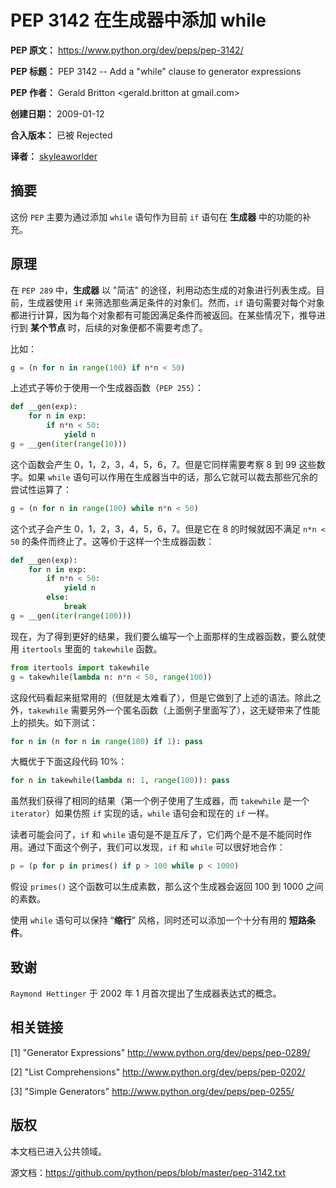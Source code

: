 # PEP 3142 在生成器中添加 while

**PEP 原文：** https://www.python.org/dev/peps/pep-3142/

**PEP 标题：** PEP 3142 -- Add a "while" clause to generator expressions

**PEP 作者：** Gerald Britton <gerald.britton at gmail.com>

**创建日期：** 2009-01-12

**合入版本：** 已被 Rejected

**译者：** [skyleaworlder](https://github.com/skyleaworlder)

## 摘要

这份 `PEP` 主要为通过添加 `while` 语句作为目前 `if` 语句在 **生成器** 中的功能的补充。

## 原理

在 `PEP 289` 中，**生成器** 以 "简洁" 的途径，利用动态生成的对象进行列表生成。目前，生成器使用 `if` 来筛选那些满足条件的对象们。然而，`if` 语句需要对每个对象都进行计算，因为每个对象都有可能因满足条件而被返回。在某些情况下，推导进行到 **某个节点** 时，后续的对象便都不需要考虑了。

比如：

```python
g = (n for n in range(100) if n*n < 50)
```

上述式子等价于使用一个生成器函数（`PEP 255`）：

```python
def __gen(exp):
    for n in exp:
        if n*n < 50:
            yield n
g = __gen(iter(range(10)))
```

这个函数会产生 0，1，2，3，4，5，6，7。但是它同样需要考察 8 到 99 这些数字。如果 `while` 语句可以作用在生成器当中的话，那么它就可以裁去那些冗余的尝试性运算了：

```python
g = (n for n in range(100) while n*n < 50)
```

这个式子会产生 0，1，2，3，4，5，6，7。但是它在 8 的时候就因不满足 `n*n < 50` 的条件而终止了。这等价于这样一个生成器函数：

```python
def __gen(exp):
    for n in exp:
        if n*n < 50:
            yield n
        else:
            break
g = __gen(iter(range(100)))
```

现在，为了得到更好的结果，我们要么编写一个上面那样的生成器函数，要么就使用 `itertools` 里面的 `takewhile` 函数。

```python
from itertools import takewhile
g = takewhile(lambda n: n*n < 50, range(100))
```

这段代码看起来挺常用的（但就是太难看了），但是它做到了上述的语法。除此之外，`takewhile` 需要另外一个匿名函数（上面例子里面写了），这无疑带来了性能上的损失。如下测试：

```python
for n in (n for n in range(100) if 1): pass
```

大概优于下面这段代码 10%：

```python
for n in takewhile(lambda n: 1, range(100)): pass
```

虽然我们获得了相同的结果（第一个例子使用了生成器，而 `takewhile`  是一个 `iterator`）如果仿照 `if` 实现的话，`while` 语句会和现在的 `if` 一样。

读者可能会问了，`if` 和 `while` 语句是不是互斥了，它们两个是不是不能同时作用。通过下面这个例子，我们可以发现，`if` 和 `while` 可以很好地合作：

```python
p = (p for p in primes() if p > 100 while p < 1000)
```

假设 `primes()` 这个函数可以生成素数，那么这个生成器会返回 100 到 1000 之间的素数。

使用 `while` 语句可以保持 “**缩行**” 风格，同时还可以添加一个十分有用的 **短路条件**。

## 致谢

`Raymond Hettinger` 于 2002 年 1 月首次提出了生成器表达式的概念。

## 相关链接

[1] "Generator Expressions" http://www.python.org/dev/peps/pep-0289/

[2] "List Comprehensions" http://www.python.org/dev/peps/pep-0202/

[3] "Simple Generators" http://www.python.org/dev/peps/pep-0255/

## 版权

本文档已进入公共领域。

源文档：https://github.com/python/peps/blob/master/pep-3142.txt